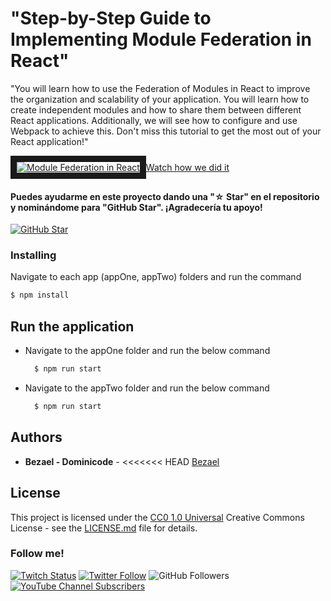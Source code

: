 # "Step-by-Step Guide to Implementing Module Federation in React"

"You will learn how to use the Federation of Modules in React to improve the organization and scalability of your application. You will learn how to create independent modules and how to share them between different React applications. Additionally, we will see how to configure and use Webpack to achieve this. Don't miss this tutorial to get the most out of your React application!"

<a href="https://www.youtube.com/watch?v=4lxR_mv8Sgs" target="_blank">
<img src="https://i3.ytimg.com/vi/4lxR_mv8Sgs/maxresdefault.jpg" 
alt="Module Federation in React" style="max-width: 100%;" border="10" />Watch how we did it</a>

#### Puedes ayudarme en este proyecto dando una "☆ Star" en el repositorio y nominándome para "GitHub Star". ¡Agradecería tu apoyo!

[![GitHub Star](https://img.shields.io/badge/GitHub-Nominar_a_star-yellow?style=for-the-badge&logo=github&logoColor=white&labelColor=101010)](https://stars.github.com/nominate/)

### Installing

Navigate to each app (appOne, appTwo) folders and run the command

```js
$ npm install
```

## Run the application

- Navigate to the appOne folder and run the below command
  ```js
    $ npm run start
  ```
- Navigate to the appTwo folder and run the below command

  ```js
    $ npm run start
  ```

## Authors

- **Bezael - Dominicode** -
  <<<<<<< HEAD
  [Bezael](https://github.com/bezael)

## License

This project is licensed under the [CC0 1.0 Universal](LICENSE.md)
Creative Commons License - see the [LICENSE.md](LICENSE.md) file for
details.

### Follow me!

[![Twitch Status](https://img.shields.io/twitch/status/dominicode_live?label=Dominicode&style=social)](https://twitch.com/dominicode_live)
[![Twitter Follow](https://img.shields.io/twitter/follow/domini_code?style=social)](https://twitter.com/domini_code)
![GitHub Followers](https://img.shields.io/github/followers/bezael?style=social)
[![YouTube Channel Subscribers](https://img.shields.io/youtube/channel/subscribers/UC3QuZuJr2_EOUak8bWUd74A?style=social)](https://youtube.com/dominicode?sub_confirmation=1)
